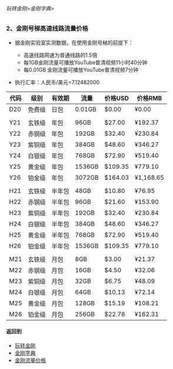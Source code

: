 ###### 玩转金刚>金刚字典>
### 2、金刚号梯高速线路流量价格
- 据金刚实验室实测数据，在使用金刚号梯的前提下：
  - 高速线路网速为普通线路的1.5倍
  - 每1GB金刚流量可播放YouTube普清视频11小时40分钟
  - 每0.01GB 金刚流量可播放YouTube普清视频7分钟

- 执行汇率：人民币/美元=7.12482000

|代码|级别|有效期|流量|价格USD|价格RMB|
|----|----| ------| ------| ------|------| 
| D20|免费级 |日包|0.01GB|$0.00|¥0.00|
|||||||
| Y21|玄铁级 |年包|96GB|$27.00|¥192.37|
| Y22|赤钢级 |年包|192GB|$32.40|¥230.84|
| Y23|紫铜级 |年包|384GB|$48.60|¥346.27|
| Y24|白银级 |年包|768GB|$72.90|¥519.40|
| Y25|黄金级 |年包|1536GB|$109.35|¥779.10|
| Y26|铂金级 |年包|3072GB|$164.03|¥1,168.65|
|||||||
| H21|玄铁级 |半年包|48GB|$10.80|¥76.95|
| H22|赤钢级 |半年包|96GB|$21.60|¥153.90|
| H23|紫铜级 |半年包|192GB|$32.40|¥230.84|
| H24|白银级 |半年包|384GB|$48.60|¥346.27|
| H25|黄金级 |半年包|768GB|$72.90|¥519.40|
| H26|铂金级 |半年包|1536GB|$109.35|¥779.10|
|||||||
| M21|玄铁级 |月包|8GB|$3.00|¥21.37|
| M22|赤钢级 |月包|16GB|$4.50|¥32.06|
| M23|紫铜级 |月包|32GB|$6.75|¥48.09|
| M24|白银级 |月包|64GB|$10.13|¥72.14|
| M25|黄金级 |月包|128GB|$15.19|¥108.21|
| M26|铂金级 |月包|256GB|$22.78|¥162.31|

#### 返回到
- [玩转金刚](https://github.com/a2zitpro/web/blob/master/LadderFree/A.md)
- [金刚字典](https://github.com/a2zitpro/web/blob/master/LadderFree/kkDictionary/KKDictionary.md)
- [金刚流量价格](https://github.com/a2zitpro/web/blob/master/LadderFree/kkDictionary/Price/KKDTPrice.md)

